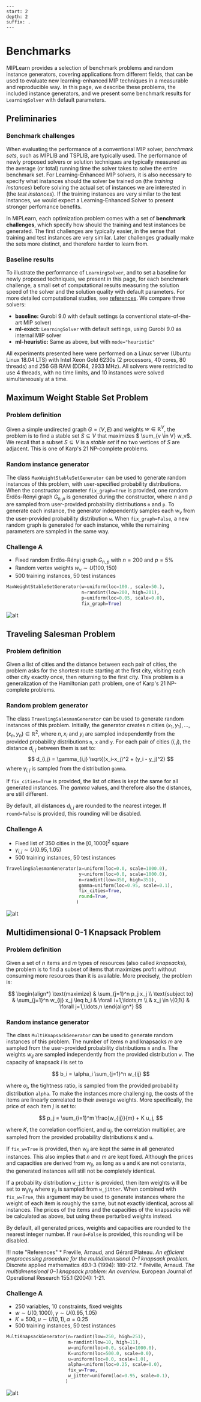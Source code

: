 ```{sectnum}
---
start: 2
depth: 2
suffix: .
---
```

# Benchmarks

MIPLearn provides a selection of benchmark problems and random instance generators, covering applications from different fields, that can be used to evaluate new learning-enhanced MIP techniques in a measurable and reproducible way. In this page, we describe these problems, the included instance generators, and we present some benchmark results for  `LearningSolver` with default parameters.

## Preliminaries

### Benchmark challenges

When evaluating the performance of a conventional MIP solver, *benchmark sets*, such as MIPLIB and TSPLIB, are typically used. The performance of newly proposed solvers or solution techniques are typically measured as the average (or total) running time the solver takes to solve the entire benchmark set. For Learning-Enhanced MIP solvers, it is also necessary to specify what instances should the solver be trained on (the *training instances*) before solving the actual set of instances we are interested in (the *test instances*). If the training instances are very similar to the test instances, we would expect a Learning-Enhanced Solver to present stronger perfomance benefits.

In MIPLearn, each optimization problem comes with a set of **benchmark challenges**, which specify how should the training and test instances be generated. The first challenges are typically easier, in the sense that training and test instances are very similar. Later challenges gradually make the sets more distinct, and therefore harder to learn from.

### Baseline results

To illustrate the performance of `LearningSolver`, and to set a baseline for newly proposed techniques, we present in this page, for each benchmark challenge, a small set of computational results measuring the solution speed of the solver and the solution quality with default parameters. For more detailed computational studies, see [references](about.md#references). We compare three solvers:

* **baseline:** Gurobi 9.0 with default settings (a conventional state-of-the-art MIP solver)
* **ml-exact:** `LearningSolver` with default settings, using Gurobi 9.0 as internal MIP solver
* **ml-heuristic:** Same as above, but with `mode="heuristic"`

All experiments presented here were performed on a Linux server (Ubuntu Linux 18.04 LTS) with Intel Xeon Gold 6230s (2 processors, 40 cores, 80 threads) and 256 GB RAM (DDR4, 2933 MHz). All solvers were restricted to use 4 threads, with no time limits, and 10 instances were solved simultaneously at a time.



## Maximum Weight Stable Set Problem

### Problem definition

Given a simple undirected graph $G=(V,E)$ and weights $w \in \mathbb{R}^V$, the problem is to find a stable set $S \subseteq V$ that maximizes $ \sum_{v \in V} w_v$. We recall that a subset $S \subseteq V$ is a *stable set* if no two vertices of $S$ are adjacent. This is one of Karp's 21 NP-complete problems.

### Random instance generator

The class `MaxWeightStableSetGenerator` can be used to generate random instances of this problem, with user-specified probability distributions. When the constructor parameter `fix_graph=True` is provided, one random Erdős-Rényi graph $G_{n,p}$ is generated during the constructor, where $n$ and $p$ are sampled from user-provided probability distributions `n` and `p`. To generate each instance, the generator independently samples each $w_v$ from the user-provided probability distribution `w`. When `fix_graph=False`, a new random graph is generated for each instance, while the remaining parameters are sampled in the same way.

### Challenge A

* Fixed random Erdős-Rényi graph $G_{n,p}$ with $n=200$ and $p=5\%$
* Random vertex weights $w_v \sim U(100, 150)$
* 500 training instances, 50 test instances

```python
MaxWeightStableSetGenerator(w=uniform(loc=100., scale=50.),
                            n=randint(low=200, high=201),
                            p=uniform(loc=0.05, scale=0.0),
                            fix_graph=True)
```

![alt](figures/benchmark_stab_a.png)


## Traveling Salesman Problem

### Problem definition

Given a list of cities and the distance between each pair of cities, the problem asks for the
shortest route starting at the first city, visiting each other city exactly once, then returning
to the first city. This problem is a generalization of the Hamiltonian path problem, one of Karp's
21 NP-complete problems.

### Random problem generator

The class `TravelingSalesmanGenerator` can be used to generate random instances of this
problem. Initially, the generator creates $n$ cities $(x_1,y_1),\ldots,(x_n,y_n) \in \mathbb{R}^2$,
where $n, x_i$ and $y_i$ are sampled independently from the provided probability distributions `n`,
`x` and `y`. For each pair of cities $(i,j)$, the distance $d_{i,j}$ between them is set to:
$$
    d_{i,j} = \gamma_{i,j} \sqrt{(x_i-x_j)^2 + (y_i - y_j)^2}
$$
where $\gamma_{i,j}$ is sampled from the distribution `gamma`.

If `fix_cities=True` is provided, the list of cities is kept the same for all generated instances.
The $gamma$ values, and therefore also the distances, are still different.

By default, all distances $d_{i,j}$ are rounded to the nearest integer.  If `round=False`
is provided, this rounding will be disabled.

### Challenge A

* Fixed list of 350 cities in the $[0, 1000]^2$ square
* $\gamma_{i,j} \sim U(0.95, 1.05)$
* 500 training instances, 50 test instances


```python
TravelingSalesmanGenerator(x=uniform(loc=0.0, scale=1000.0),
                           y=uniform(loc=0.0, scale=1000.0),
                           n=randint(low=350, high=351),
                           gamma=uniform(loc=0.95, scale=0.1),
                           fix_cities=True,
                           round=True,
                          )
```

![alt](figures/benchmark_tsp_a.png)


## Multidimensional 0-1 Knapsack Problem

### Problem definition

Given a set of $n$ items and $m$ types of resources (also called *knapsacks*), the problem is to find a subset of items that maximizes profit without consuming more resources than it is available. More precisely, the problem is:

$$
\begin{align*}
    \text{maximize}
        & \sum_{j=1}^n p_j x_j
        \\
    \text{subject to}
        & \sum_{j=1}^n w_{ij} x_j \leq b_i
        & \forall i=1,\ldots,m \\
    & x_j \in \{0,1\}
        & \forall j=1,\ldots,n
\end{align*}
$$

### Random instance generator

The class `MultiKnapsackGenerator` can be used to generate random instances of this problem. The number of items $n$ and knapsacks $m$ are sampled from the user-provided probability distributions `n` and `m`. The weights $w_{ij}$ are sampled independently from the provided distribution `w`. The capacity of knapsack $i$ is set to

$$
    b_i = \alpha_i \sum_{j=1}^n w_{ij}
$$

where $\alpha_i$, the tightness ratio, is sampled from the provided probability
distribution `alpha`. To make the instances more challenging, the costs of the items
are linearly correlated to their average weights. More specifically, the price of each
item $j$ is set to:

$$
    p_j = \sum_{i=1}^m \frac{w_{ij}}{m} + K  u_j,
$$

where $K$, the correlation coefficient, and $u_j$, the correlation multiplier, are sampled
from the provided probability distributions `K` and `u`.

If `fix_w=True` is provided, then $w_{ij}$ are kept the same in all generated instances. This also implies that $n$ and $m$ are kept fixed. Although the prices and capacities are derived from $w_{ij}$, as long as `u` and `K` are not constants, the generated instances will still not be completely identical.


If a probability distribution `w_jitter` is provided, then item weights will be set to $w_{ij} \gamma_{ij}$ where $\gamma_{ij}$ is sampled from `w_jitter`. When combined with `fix_w=True`, this argument may be used to generate instances where the weight of each item is roughly the same, but not exactly identical, across all instances. The prices of the items and the capacities of the knapsacks will be calculated as above, but using these perturbed weights instead.

By default, all generated prices, weights and capacities are rounded to the nearest integer number. If `round=False` is provided, this rounding will be disabled.


!!! note "References"
    * Freville, Arnaud, and Gérard Plateau. *An efficient preprocessing procedure for the multidimensional 0–1 knapsack problem.* Discrete applied mathematics 49.1-3 (1994): 189-212.
    * Fréville, Arnaud. *The multidimensional 0–1 knapsack problem: An overview.* European Journal of Operational Research 155.1 (2004): 1-21.
    
### Challenge A

* 250 variables, 10 constraints, fixed weights
* $w \sim U(0, 1000), \gamma \sim U(0.95, 1.05)$
* $K = 500, u \sim U(0, 1), \alpha = 0.25$
* 500 training instances, 50 test instances


```python
MultiKnapsackGenerator(n=randint(low=250, high=251),
                       m=randint(low=10, high=11),
                       w=uniform(loc=0.0, scale=1000.0),
                       K=uniform(loc=500.0, scale=0.0),
                       u=uniform(loc=0.0, scale=1.0),
                       alpha=uniform(loc=0.25, scale=0.0),
                       fix_w=True,
                       w_jitter=uniform(loc=0.95, scale=0.1),
                      )
```

![alt](figures/benchmark_knapsack_a.png)

